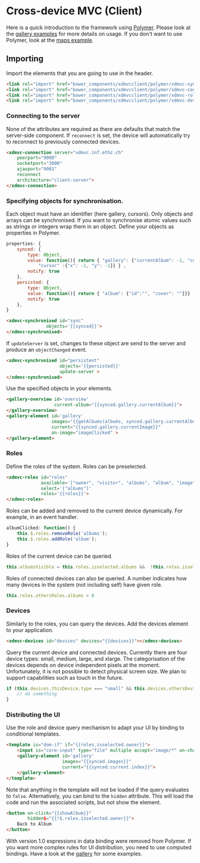 # Cross-device MVC (Client)

Here is a quick introduction to the framework using [Polymer](http://www.polymer-project.org). Please look at the [gallery examples](https://github.com/mhusm/XD-Gallery) for more details on usage. 
If you don't want to use Polymer, look at the [maps example](https://github.com/mhusm/XD-Maps).


## Importing
Import the elements that you are going to use in the header.
```html
<link rel="import" href="bower_components/xdmvcclient/polymer/xdmvc-synchronised.html">
<link rel="import" href="bower_components/xdmvcclient/polymer/xdmvc-connection.html">
<link rel="import" href="bower_components/xdmvcclient/polymer/xdmvc-roles.html">
<link rel="import" href="bower_components/xdmvcclient/polymer/xdmvc-devices.html">
```


### Connecting to the server
None of the attributes are required as there are defaults that match the server-side component.
If `reconnect` is set, the device will automatically try to reconnect to previously connected devices.
```html
<xdmvc-connection server="xdmvc.inf.ethz.ch" 
    peerport="9000"
    socketport="3000" 
    ajaxport="9001" 
    reconnect
    architecture="client-server">
</xdmvc-connection>
```

### Specifying objects for synchronisation.
Each object must have an identifier (here gallery, cursors).
Only objects and arrays can be synchronised.
If you want to synchronise atomic values such as strings or integers wrap them in an object.
Define your objects as properties in Polymer.
```javascript
properties: {
    synced: {
        type: Object,
        value: function(){ return { "gallery": {"currentAlbum": -1, "currentImage": 0},
            "cursor" :{"x": -1, "y": -1}} } ,
        notify: true
    },
    persisted: {
        type: Object,
        value: function(){ return { "album": {"id":"", "cover": ""}}} ,
        notify: true
    },
}
```

```html
<xdmvc-synchronised id="sync"
               objects='{{synced}}'>
</xdmvc-synchronised>
```
If `updateServer` is set, changes to these object are send to the server and produce an `objectChanged` event.
```html
<xdmvc-synchronised id="persistent"
                    objects='{{persisted}}'
                    update-server >
</xdmvc-synchronised>
```

Use the specified objects in your elements.
```html
<gallery-overview id='overview'
                  current-album="{{synced.gallery.currentAlbum}}">
</gallery-overview>
<gallery-element id='gallery'
                 images="{{getAlbums(albums, synced.gallery.currentAlbum)}}"
                 current="{{synced.gallery.currentImage}}"
                 on-image="imageClicked" >
</gallery-element>
```

### Roles
Define the roles of the system. Roles can be preselected.
```html
<xdmvc-roles id="roles"
             available='["owner", "visitor", "albums", "album", "image"]'
             select='["albums"]'
             roles='{{roles}}'>
</xdmvc-roles>
```

Roles can be added and removed to the current device dynamically. For example, in an event handler.
```javascript
albumClicked: function() {
    this.$.roles.removeRole('albums');
    this.$.roles.addRole('album');
}
```

Roles of the current device can be queried.
```javascript
this.albumsVisible = this.roles.isselected.albums &&  !this.roles.isselected.visitor;
```

Roles of connected devices can also be queried. A number indicates how many devices in the system (not including self) have given role.
```javascript
this.roles.othersRoles.albums > 0
```


### Devices
Similarly to the roles, you can query the devices. Add the devices element to your application.
```html
<xdmvc-devices id="devices" devices="{{devices}}"></xdmvc-devices>
```

Query the current device and connected devices. Currently there are four device types: small, medium, large, and xlarge.
The categorisation of the devices depends on device independent pixels at the moment.
Unfortunately, it is not possible to detect physical screen size. We plan to support capabilities such as touch in the future.
```javascript
if (this.devices.thisDevice.type === "small" && this.devices.othersDevices.large > 0) {
    // do something
}
```

### Distributing the UI
Use the role and device query mechanism to adapt your UI by binding to conditional templates.

```html
<template is="dom-if" if="{{roles.isselected.owner}}">
    <input is="core-input" type="file" multiple accept="image/*" on-change="handleFiles"  label="Choose photos"/>
    <gallery-element id='gallery'
                     images="{{synced.images}}"
                     current="{{synced.current.index}}">
    </gallery-element>
</template>
```

Note that anything in the template will not be loaded if the query evaluates to `false`. Alternatively, you can bind to the `hidden` attribute.
This will load the code and run the associated scripts, but not show the element.
```html
<button on-click="{{showAlbum}}"
        hidden$="{{!$.roles.isselected.owner}}">
    Back to Album
</button>
```

With version 1.0 expressions in data binding were removed from Polymer. If you want more complex rules for UI distribution, you need to use computed bindings.
Have a look at the [gallery](https://github.com/mhusm/XD-Gallery) for some examples.

